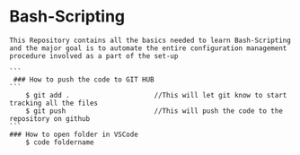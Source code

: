 # Bash-Scripting
``````
This Repository contains all the basics needed to learn Bash-Scripting and the major goal is to automate the entire configuration management procedure involved as a part of the set-up

```
 ### How to push the code to GIT HUB
```
    $ git add .                     //This will let git know to start tracking all the files
    $ git push                      //This will push the code to the repository on github
``` 
### How to open folder in VSCode
    $ code foldername